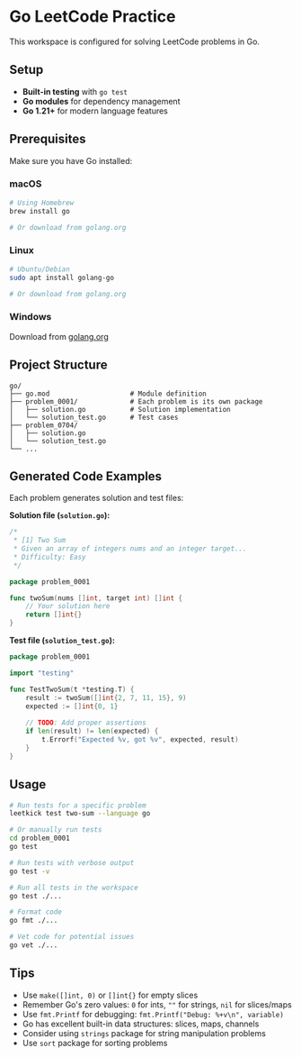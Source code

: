 # Go LeetCode Practice

This workspace is configured for solving LeetCode problems in Go.

## Setup
- **Built-in testing** with `go test`
- **Go modules** for dependency management
- **Go 1.21+** for modern language features

## Prerequisites

Make sure you have Go installed:

### macOS
```bash
# Using Homebrew
brew install go

# Or download from golang.org
```

### Linux
```bash
# Ubuntu/Debian
sudo apt install golang-go

# Or download from golang.org
```

### Windows
Download from [golang.org](https://golang.org/dl/)

## Project Structure

```
go/
├── go.mod                    # Module definition
├── problem_0001/             # Each problem is its own package
│   ├── solution.go           # Solution implementation
│   └── solution_test.go      # Test cases
├── problem_0704/
│   ├── solution.go
│   └── solution_test.go
└── ...
```

## Generated Code Examples

Each problem generates solution and test files:

**Solution file (`solution.go`):**
```go
/*
 * [1] Two Sum
 * Given an array of integers nums and an integer target...
 * Difficulty: Easy
 */

package problem_0001

func twoSum(nums []int, target int) []int {
    // Your solution here
    return []int{}
}
```

**Test file (`solution_test.go`):**
```go
package problem_0001

import "testing"

func TestTwoSum(t *testing.T) {
    result := twoSum([]int{2, 7, 11, 15}, 9)
    expected := []int{0, 1}
    
    // TODO: Add proper assertions
    if len(result) != len(expected) {
        t.Errorf("Expected %v, got %v", expected, result)
    }
}
```

## Usage

```bash
# Run tests for a specific problem
leetkick test two-sum --language go

# Or manually run tests
cd problem_0001
go test

# Run tests with verbose output
go test -v

# Run all tests in the workspace
go test ./...

# Format code
go fmt ./...

# Vet code for potential issues
go vet ./...
```

## Tips

- Use `make([]int, 0)` or `[]int{}` for empty slices
- Remember Go's zero values: `0` for ints, `""` for strings, `nil` for slices/maps
- Use `fmt.Printf` for debugging: `fmt.Printf("Debug: %+v\n", variable)`
- Go has excellent built-in data structures: slices, maps, channels
- Consider using `strings` package for string manipulation problems
- Use `sort` package for sorting problems
